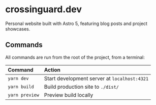 # crossinguard.dev

Personal website built with Astro 5, featuring blog posts and project showcases.

## Commands

All commands are run from the root of the project, from a terminal:

| Command | Action |
| :--- | :--- |
| `yarn dev` | Start development server at `localhost:4321` |
| `yarn build` | Build production site to `./dist/` |
| `yarn preview` | Preview build locally |
